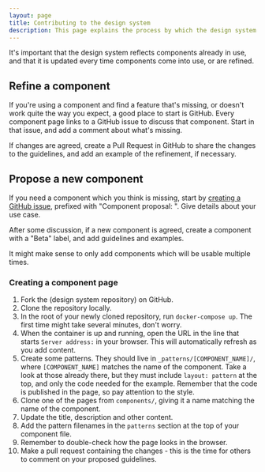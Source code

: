 ```yaml
---
layout: page
title: Contributing to the design system
description: This page explains the process by which the design system gets updated
---
```

It's important that the design system reflects components already in use, and that it is updated every time components come into use, or are refined.

## Refine a component

If you're using a component and find a feature that's missing, or doesn't work quite the way you expect, a good place to start is GitHub. Every component page links to a GitHub issue to discuss that component. Start in that issue, and add a comment about what's missing. 

If changes are agreed, create a Pull Request in GitHub to share the changes to the guidelines, and add an example of the refinement, if necessary.

## Propose a new component

If you need a component which you think is missing, start by [creating a GitHub issue](https://github.com/apluslms/a-plus-design-system/issues/new/choose), prefixed with "Component proposal: ". Give details about your use case.

After some discussion, if a new component is agreed, create a component with a "Beta" label, and add guidelines and examples.

It might make sense to only add components which will be usable multiple times. 

### Creating a component page

1. Fork the (design system repository) on GitHub.
2. Clone the repository locally.
3. In the root of your newly cloned repository, run `docker-compose up`. The first time might take several minutes, don't worry. 
4. When the container is up and running, open the URL in the line that starts `Server address:` in your browser. This will automatically refresh as you add content.
5. Create some patterns. They should live in `_patterns/[COMPONENT_NAME]/`, where `[COMPONENT_NAME]` matches the name of the component. Take a look at those already there, but they must include `layout: pattern` at the top, and only the code needed for the example. Remember that the code is published in the page, so pay attention to the style.
6. Clone one of the pages from `components/`, giving it a name matching the name of the component.
7. Update the title, description and other content.
8. Add the pattern filenames in the `patterns` section at the top of your component file.
9. Remember to double-check how the page looks in the browser.
10. Make a pull request containing the changes - this is the time for others to comment on your proposed guidelines.
